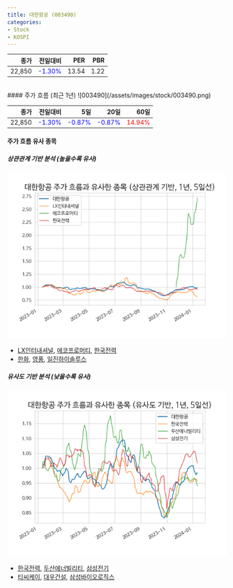 ```yaml
---
title: 대한항공 (003490)
categories:
- Stock
- KOSPI
---
```


|종가|전일대비|PER|PBR|
|---:|-------:|--:|---:|
|22,850|<span style="color: blue">-1.30%</span>|13.54|1.22|

<!-- more -->
<br>
#### 주가 흐름 (최근 1년)
![003490](/assets/images/stock/003490.png)

|종가|전일대비|5일|20일|60일|
|---:|-------:|--:|---:|---:|
|22,850|<span style="color: blue">-1.30%</span>|<span style="color: blue">-0.87%</span>|<span style="color: blue">-0.87%</span>|<span style="color: red">14.94%</span>|

<!-- more -->

#### 주가 흐름 유사 종목

##### 상관관계 기반 분석 (높을수록 유사)
![003490](/assets/images/stock/003490_corr.png)
- [LX인터내셔널](/001120/), [에코프로머티](/450080/), [한국전력](/015760/)
- [한화](/000880/), [영풍](/000670/), [일진하이솔루스](/271940/)

##### 유사도 기반 분석 (낮을수록 유사)	
![003490](/assets/images/stock/003490_sim.png)
- [한국전력](/015760/), [두산에너빌리티](/034020/), [삼성전기](/009150/)
- [티씨케이](/064760/), [대우건설](/047040/), [삼성바이오로직스](/207940/)